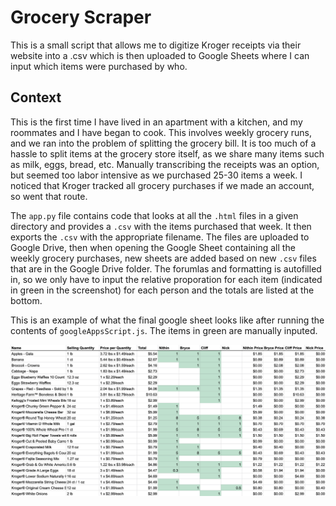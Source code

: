 # Grocery Scraper

This is a small script that allows me to digitize Kroger receipts via their website into a .csv which is then uploaded to Google Sheets where I can input which items were purchased by who.

## Context
This is the first time I have lived in an apartment with a kitchen, and my roommates and I have began to cook. This involves weekly grocery runs, and we ran into the problem of splitting the grocery bill. It is too much of a hassle to split items at the grocery store itself, as we share many items such as milk, eggs, bread, etc. Manually transcribing the receipts was an option, but seemed too labor intensive as we purchased 25-30 items a week. I noticed that Kroger tracked all grocery purchases if we made an account, so went that route.

The `app.py` file contains code that looks at all the `.html` files in a given directory and provides a `.csv` with the items purchased that week. It then exports the `.csv` with the appropriate filename. The files are uploaded to Google Drive, then when opening the Google Sheet containing all the weekly grocery purchases, new sheets are added based on new `.csv` files that are in the Google Drive folder. The forumlas and formatting is autofilled in, so we only have to input the relative proporation for each item (indicated in green in the screenshot) for each person and the totals are listed at the bottom.


This is an example of what the final google sheet looks like after running the contents of `googleAppsScript.js`. The items in green are manually inputed. 


![Google Sheets Screenshot](https://raw.githubusercontent.com/nithvijay/GroceryScraper/master/GoogleSheets.png)
